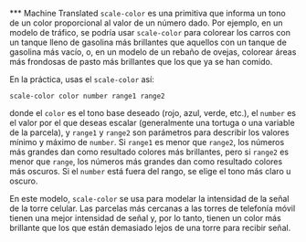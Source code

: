 ﻿*** Machine Translated
`scale-color` es una primitiva que informa un tono de un color proporcional al valor de un número dado. Por ejemplo, en un modelo de tráfico, se podría usar `scale-color` para colorear los carros con un tanque lleno de gasolina más brillantes que aquellos con un tanque de gasolina más vacío, o, en un modelo de un rebaño de ovejas, colorear áreas más frondosas de pasto más brillantes que los que ya se han comido.

En la práctica, usas el `scale-color` así:

 ```scale-color color number range1 range2 ```

donde el `color` es el tono base deseado (rojo, azul, verde, etc.), el `number` es el valor por el que deseas escalar (generalmente una tortuga o una variable de la parcela), y `range1` y `range2` son parámetros para describir los valores mínimo y máximo de `number`. Si `range1` es menor que `range2`, los números más grandes dan como resultado colores más brillantes, pero si `range2` es menor que `range`, los números más grandes dan como resultado colores más oscuros. Si el `number` está fuera del rango, se elige el tono más claro u oscuro.

En este modelo, `scale-color` se usa para modelar la intensidad de la señal de la torre celular. Las parcelas más cercanas a las torres de telefonía móvil tienen una mejor intensidad de señal y, por lo tanto, tienen un color más brillante que los que están demasiado lejos de una torre para recibir señal.